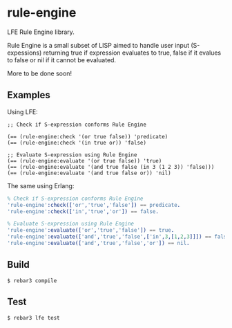 rule-engine
==========

LFE Rule Engine library.

Rule Engine is a small subset of LISP aimed to handle user input (S-expessions) returning true if expression evaluates to true, false if it evalues to false or nil if it cannot be evaluated.

More to be done soon!

## Examples

Using LFE:

```lfe
;; Check if S-expression conforms Rule Engine

(== (rule-engine:check '(or true false)) 'predicate)
(== (rule-engine:check '(in true or)) 'false)

;; Evaluate S-expression using Rule Engine
(== (rule-engine:evaluate '(or true false)) 'true)
(== (rule-engine:evaluate '(and true false (in 3 (1 2 3)) 'false)))
(== (rule-engine:evaluate '(and true false or)) 'nil)
```

The same using Erlang:

```erlang
% Check if S-expression conforms Rule Engine
'rule-engine':check(['or','true','false']) == predicate.
'rule-engine':check(['in','true','or']) == false.

% Evaluate S-expression using Rule Engine
'rule-engine':evaluate(['or','true','false']) == true.
'rule-engine':evaluate(['and','true','false',['in',3,[1,2,3]]]) == false.
'rule-engine':evaluate(['and','true','false','or']) == nil.
```

## Build

```
$ rebar3 compile
```

## Test

```
$ rebar3 lfe test
```

